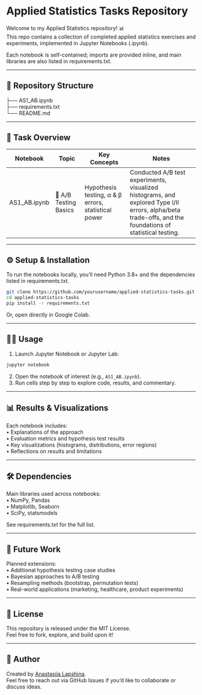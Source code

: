 # Applied Statistics Tasks Repository

Welcome to my Applied Statistics repository! 📊  
This repo contains a collection of completed applied statistics exercises and experiments, implemented in Jupyter Notebooks (.ipynb).  

Each notebook is self-contained; imports are provided inline, and main libraries are also listed in requirements.txt.  

---

## 📂 Repository Structure  

├── AS1_AB.ipynb  
├── requirements.txt  
└── README.md  

---

## 📑 Task Overview  

| Notebook | Topic | Key Concepts | Notes |
|----------|-------|--------------|-------|
| AS1_AB.ipynb | 🧪 A/B Testing Basics | Hypothesis testing, α & β errors, statistical power | Conducted A/B test experiments, visualized histograms, and explored Type I/II errors, alpha/beta trade-offs, and the foundations of statistical testing. |

---

## ⚙️ Setup & Installation  

To run the notebooks locally, you’ll need Python 3.8+ and the dependencies listed in requirements.txt.  

```bash
git clone https://github.com/yourusername/applied-statistics-tasks.git
cd applied-statistics-tasks
pip install -r requirements.txt
```

Or, open directly in Google Colab.  

---

## 🧑‍💻 Usage  

1. Launch Jupyter Notebook or Jupyter Lab:  

```bash
jupyter notebook
```

2. Open the notebook of interest (e.g., `AS1_AB.ipynb`).  
3. Run cells step by step to explore code, results, and commentary.  

---

## 📊 Results & Visualizations  

Each notebook includes:  
 • Explanations of the approach  
 • Evaluation metrics and hypothesis test results  
 • Key visualizations (histograms, distributions, error regions)  
 • Reflections on results and limitations  

---

## 🛠 Dependencies  

Main libraries used across notebooks:  
 • NumPy, Pandas  
 • Matplotlib, Seaborn  
 • SciPy, statsmodels  

See requirements.txt for the full list.  

---

## 🌟 Future Work  

Planned extensions:  
 • Additional hypothesis testing case studies  
 • Bayesian approaches to A/B testing  
 • Resampling methods (bootstrap, permutation tests)  
 • Real-world applications (marketing, healthcare, product experiments)  

---

## 📜 License  

This repository is released under the MIT License.  
Feel free to fork, explore, and build upon it!  

---

## 👤 Author  

Created by [Anastasiia Lapshina](https://github.com/lapshinaaa).  
Feel free to reach out via GitHub Issues if you’d like to collaborate or discuss ideas.
